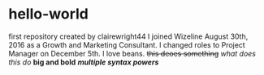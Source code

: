 # hello-world
first repository created by clairewright44
I joined Wizeline August 30th, 2016 as a Growth and Marketing Consultant. I changed roles to Project Manager on December 5th. I love beans. 
~~this deoes something~~
*what does this do*
**big and bold**
***multiple syntax powers***
